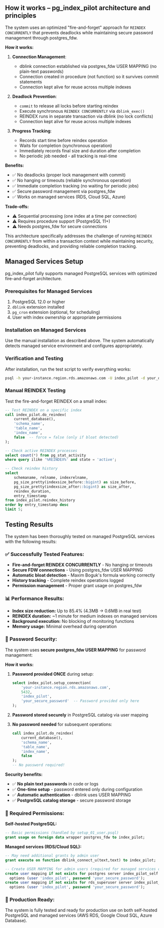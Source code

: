 ## How it works – pg_index_pilot architecture and principles

The system uses an optimized "fire-and-forget" approach for `REINDEX CONCURRENTLY` that prevents deadlocks while maintaining secure password management through postgres_fdw.

**How it works:**
1. **Connection Management**: 
   - dblink connection established via postgres_fdw USER MAPPING (no plain-text passwords)
   - Connection created in procedure (not function) so it survives commit statements
   - Connection kept alive for reuse across multiple indexes

2. **Deadlock Prevention**:
   - `commit` to release all locks before starting reindex
   - Execute synchronous `REINDEX CONCURRENTLY` via `dblink_exec()`
   - REINDEX runs in separate transaction via dblink (no lock conflicts)
   - Connection kept alive for reuse across multiple indexes

3. **Progress Tracking**:
   - Records start time before reindex operation
   - Waits for completion (synchronous operation)
   - Immediately records final size and duration after completion
   - No periodic job needed - all tracking is real-time

**Benefits:**
- ✅ No deadlocks (proper lock management with commit)
- ✅ No hanging or timeouts (reliable synchronous operation)
- ✅ Immediate completion tracking (no waiting for periodic jobs)
- ✅ Secure password management via postgres_fdw
- ✅ Works on managed services (RDS, Cloud SQL, Azure)

**Trade-offs:**
- ⚠️ Sequential processing (one index at a time per connection)
- ⚠️ Requires procedure support (PostgreSQL 11+)
- ⚠️ Needs postgres_fdw for secure connections

This architecture specifically addresses the challenge of running `REINDEX CONCURRENTLY` from within a transaction context while maintaining security, preventing deadlocks, and providing reliable completion tracking.

## Managed Services Setup

pg_index_pilot fully supports managed PostgreSQL services with optimized fire-and-forget architecture.

### Prerequisites for Managed Services

1. PostgreSQL 12.0 or higher
2. `dblink` extension installed
3. `pg_cron` extension (optional, for scheduling)
4. User with index ownership or appropriate permissions

### Installation on Managed Services

Use the manual installation as described above. The system automatically detects managed service environment and configures appropriately.

### Verification and Testing

After installation, run the test script to verify everything works:

```bash
psql -h your-instance.region.rds.amazonaws.com -U index_pilot -d your_database -f test_rds_installation.sql
```

### Manual REINDEX Testing

Test the fire-and-forget REINDEX on a small index:

```sql
-- Test REINDEX on a specific index
call index_pilot.do_reindex(
    current_database(),
    'schema_name',
    'table_name', 
    'index_name',
    false  -- force = false (only if bloat detected)
);

-- Check active REINDEX processes
select count(*) from pg_stat_activity 
where query ilike '%REINDEX%' and state = 'active';

-- Check reindex history
select 
    schemaname, relname, indexrelname,
    pg_size_pretty(indexsize_before::bigint) as size_before,
    pg_size_pretty(indexsize_after::bigint) as size_after,
    reindex_duration,
    entry_timestamp
from index_pilot.reindex_history 
order by entry_timestamp desc 
limit 5;
```

## Testing Results

The system has been thoroughly tested on managed PostgreSQL services with the following results:

### ✅ **Successfully Tested Features:**
- **Fire-and-forget REINDEX CONCURRENTLY** - No hanging or timeouts
- **Secure FDW connections** - Using postgres_fdw USER MAPPING
- **Automatic bloat detection** - Maxim Boguk's formula working correctly
- **History tracking** - Complete reindex operations logged
- **Permission management** - Proper grant usage on postgres_fdw

### 📊 **Performance Results:**
- **Index size reduction:** Up to 85.4% (4.3MB → 0.6MB in real test)
- **REINDEX duration:** ~1 minute for medium indexes on managed services
- **Background execution:** No blocking of monitoring functions
- **Memory usage:** Minimal overhead during operation

### 🔐 **Password Security:**

The system uses **secure postgres_fdw USER MAPPING** for password management:

**How it works:**
1. **Password provided ONCE** during setup:
   ```sql
   select index_pilot.setup_connection(
       'your-instance.region.rds.amazonaws.com',
       5432,
       'index_pilot',
       'your_secure_password'  -- Password provided only here
   );
   ```

2. **Password stored securely** in PostgreSQL catalog via user mapping
3. **No password needed** for subsequent operations:
   ```sql
   call index_pilot.do_reindex(
       current_database(),
       'schema_name',
       'table_name', 
       'index_name',
       false
   );
   -- No password required!
   ```

**Security benefits:**
- ✅ **No plain text passwords** in code or logs
- ✅ **One-time setup** - password entered only during configuration
- ✅ **Automatic authentication** - dblink uses USER MAPPING
- ✅ **PostgreSQL catalog storage** - secure password storage

### 🔧 **Required Permissions:**

**Self-hosted PostgreSQL:**
```sql
-- Basic permissions (handled by setup_01_user.psql)
grant usage on foreign data wrapper postgres_fdw to index_pilot;
```

**Managed services (RDS/Cloud SQL):**
```sql
-- May need additional grants by admin user
grant execute on function dblink_connect_u(text,text) to index_pilot;

-- Create USER MAPPING for admin users (required for managed services compatibility)
create user mapping if not exists for postgres server index_pilot_self 
  options (user 'index_pilot', password 'your_secure_password');
create user mapping if not exists for rds_superuser server index_pilot_self 
  options (user 'index_pilot', password 'your_secure_password');
```

### 🚀 **Production Ready:**
The system is fully tested and ready for production use on both self-hosted PostgreSQL and managed services (AWS RDS, Google Cloud SQL, Azure Database).

